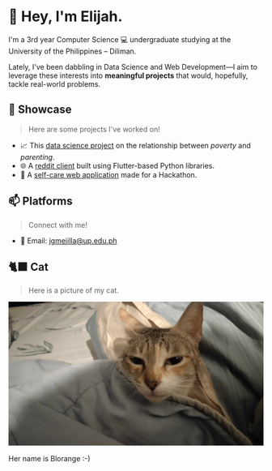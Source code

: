 # 🌱 Hey, I'm Elijah.

I'm a 3rd year Computer Science 💻 undergraduate studying at the University of the Philippines – Diliman. 

Lately, I've been dabbling in Data Science and Web Development—I aim to leverage these interests into **meaningful projects** that would, hopefully, tackle real-world problems.


## 🔭 Showcase
> Here are some projects I've worked on! 
- 📈 This [data science project](https://tes-birth-rate.vercel.app) on the relationship between *poverty* and *parenting*.
- 🌐 A [reddit client](https://github.com/UPD-CS-12/cs12222project-maca-mejilla) built using Flutter-based Python libraries.
- 🧸 A [self-care web application](https://github.com/compsat/bh24-based-template) made for a Hackathon. 

## 📫 Platforms
> Connect with me!
- 📧 Email: jgmejilla@up.edu.ph

## 🐈‍⬛ Cat
> Here is a picture of my cat.

![blorange :-)](blorange.png)

Her name is Blorange :-)
